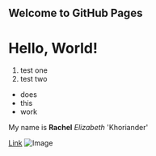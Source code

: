 ## Welcome to GitHub Pages


# Hello, World!

1. test one
2. test two

- does
- this
- work

My name is **Rachel** _Elizabeth_ 'Khoriander'

[Link](www.sems-tech.com)
![Image](https://i.pinimg.com/736x/87/a9/28/87a9284797daf471596daeabd6669a31--tintin-et-milou-bd-tintin.jpg)

